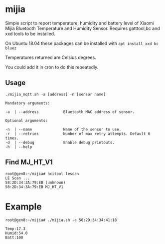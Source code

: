 # mijia
Simple script to report temperature, humidity and battery level of Xiaomi
Mijia Bluetooth Temperature and Humidity Sensor. 
Requires gatttool,bc and xxd tools to be installed.

On Ubuntu 18.04 these packages can be installed with 
```apt install xxd bc bluez```

Temperatures returned are Celsius degrees.

You could add it in cron to do this repeatedly.

## Usage

```
./mijia_mqtt.sh -a [address] -n [sensor name]

Mandatory arguments:

-a  | --address           Bluetooth MAC address of sensor.

Optional arguments:

-n  | --name              Name of the sensor to use.
-r  | --retries           Number of max retry attempts. Default 6 times.
-d  | --debug             Enable debug printouts.
-h  | --help
```
## Find MJ_HT_V1
```
root@gen8:~/mijia# hcitool lescan
LE Scan ...
58:2D:34:3A:79:EB (unknown)
58:2D:34:3A:79:EB MJ_HT_V1
```
# Example
```
root@gen8:~/mijia# ./mijia.sh -a 58:2D:34:34:41:18

Temp:17.3
Humid:54.0
Batt:100
```
